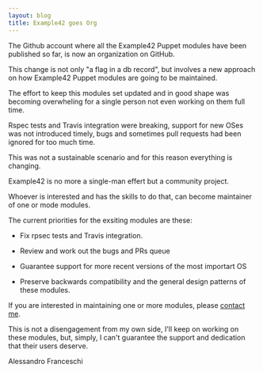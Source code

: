 ```yaml
---
layout: blog
title: Example42 goes Org
---
```


The Github account where all the Example42 Puppet modules have been published so far, is now an organization on GitHub.

This change is not only "a flag in a db record", but involves a new approach on how Example42 Puppet modules are going to be maintained.

The effort to keep this modules set updated and in good shape was becoming overwheling for a single person not even working on them full time.

Rspec tests and Travis integration were breaking, support for new OSes was not introduced timely, bugs and sometimes pull requests had been ignored for too much time.

This was not a sustainable scenario and for this reason everything is changing.

Example42 is no more a single-man effert but a community project.

Whoever is interested and has the skills to do that, can become maintainer of one or mode modules.

The current priorities for the exsiting modules are these:

- Fix rpsec tests and Travis integration.

- Review and work out the bugs and PRs queue

- Guarantee support for more recent versions of the most importart OS

- Preserve backwards compatibility and the general design patterns of these modules.

If you are interested in maintaining one or more modules, please [contact me](https://github.com/alvagante).

This is not a disengagement from my own side, I'll keep on working on these modules, but, simply, I can't guarantee the support and dedication that their users deserve.

Alessandro Franceschi
